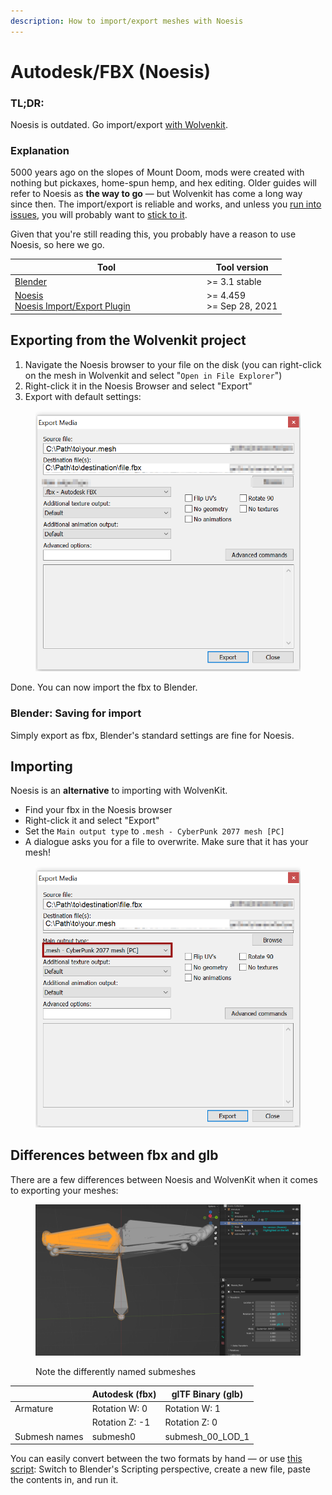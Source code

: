 ```yaml
---
description: How to import/export meshes with Noesis
---
```


# Autodesk/FBX (Noesis)

<!-- {% hint style="info" %}
Noesis is an **alternative** to exporting with WolvenKit. There are legitimate use cases for why you would want this. If you don't know them, **you probably don't.**
{% endhint %} -->

### TL;DR:&#x20;

Noesis is outdated. Go import/export [with Wolvenkit](./).

### Explanation

5000 years ago on the slopes of Mount Doom, mods were created with nothing but pickaxes, home-spun hemp, and hex editing. Older guides will refer to Noesis as **the way to go** — but Wolvenkit has come a long way since then. The import/export is reliable and works, and unless you [run into issues](../troubleshooting-your-mesh-edits.md), you will probably want to [stick to it](./).

Given that you're still reading this, you probably have a reason to use Noesis, so here we go.

<!-- {% hint style="warning" %}
To use Noesis, you need the [Noesis Import/Export Plugin](https://github.com/alphazolam/fmt\_CP77mesh?msclkid=384152bfaa5611ecbad0234dbe6a5c45).
{% endhint %} -->

<table><thead><tr><th width="293">Tool</th><th>Tool version</th></tr></thead><tbody><tr><td><a href="https://www.blender.org/download/">Blender</a></td><td>>= 3.1 stable</td></tr><tr><td><a href="https://richwhitehouse.com/index.php?content=inc_projects.php">Noesis</a><br><a href="https://github.com/alphazolam/fmt_CP77mesh?msclkid=384152bfaa5611ecbad0234dbe6a5c45">Noesis Import/Export Plugin</a></td><td>>= 4.459<br>>= Sep 28, 2021</td></tr></tbody></table>

## Exporting from the Wolvenkit project

1. Navigate the Noesis browser to your file on the disk (you can right-click on the mesh in Wolvenkit and select "`Open in File Explorer`")
2. Right-click it in the Noesis Browser and select "Export"
3. Export with default settings:

<figure><img src="../../../.gitbook/assets/noesis_mesh_export.png" alt=""><figcaption></figcaption></figure>

Done. You can now import the fbx to Blender.

### Blender: Saving for import

Simply export as fbx, Blender's standard settings are fine for Noesis.

## Importing

Noesis is an **alternative** to importing with WolvenKit.

* Find your fbx in the Noesis browser
* Right-click it and select "Export"
* Set the `Main output type` to `.mesh - CyberPunk 2077 mesh [PC]`
* A dialogue asks you for a file to overwrite. Make sure that it has your mesh!

<figure><img src="../../../.gitbook/assets/noesis_mesh_import.png" alt=""><figcaption></figcaption></figure>

## Differences between fbx and glb

There are a few differences between Noesis and WolvenKit when it comes to exporting your meshes:

<figure><img src="../../../.gitbook/assets/import_noesis_glb_armature_differences.png" alt=""><figcaption><p>Note the differently named submeshes</p></figcaption></figure>

|               | Autodesk (fbx) | glTF Binary (glb)   |
| ------------- | -------------- | ------------------- |
| Armature      | Rotation W: 0  | Rotation W: 1       |
|               | Rotation Z: -1 | Rotation Z: 0       |
| Submesh names | submesh0       | submesh\_00\_LOD\_1 |

You can easily convert between the two formats by hand — or use [this script](https://github.com/manavortex/code\_snippets/blob/master/py/blender/convert\_gltf\_fbx.py): Switch to Blender's Scripting perspective, create a new file, paste the contents in, and run it.

